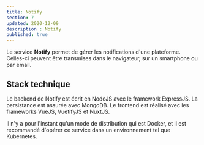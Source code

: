 ```yaml
---
title: Notify
section: 7
updated: 2020-12-09
description : Notify
published: true
---
```


Le service **Notify** permet de gérer les notifications d'une plateforme. Celles-ci peuvent être transmises dans le navigateur, sur un smartphone ou par email.

## Stack technique

Le backend de Notify est écrit en NodeJS avec le framework ExpressJS. La persistance est assurée avec MongoDB. Le frontend est réalisé avec les frameworks VueJS, VuetifyJS et NuxtJS.

Il n'y a pour l'instant qu'un mode de distribution qui est Docker, et il est recommandé d'opérer ce service dans un environnement tel que Kubernetes.
